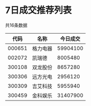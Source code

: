 <div class="body">
    <h1>7日成交推荐列表</h1>
    <div>共16条数据</div>
    <table class="table table-bordered">
        <thead>
        <tr>
            <th>
                代码
            </th>
            <th>
                名称
            </th>
            <th>
                今日成交
            </th>
        </tr>
        </thead>
        <tbody>
                    <tr>
                <td>
                    000651                </td>
                <td>
                    格力电器                </td>
                <td>
                    59904100                </td>
            </tr>
                    <tr>
                <td>
                    002072                </td>
                <td>
                    凯瑞德                </td>
                <td>
                    8005480                </td>
            </tr>
                    <tr>
                <td>
                    300108                </td>
                <td>
                    双龙股份                </td>
                <td>
                    8657280                </td>
            </tr>
                    <tr>
                <td>
                    300306                </td>
                <td>
                    远方光电                </td>
                <td>
                    2956120                </td>
            </tr>
                    <tr>
                <td>
                    300309                </td>
                <td>
                    吉艾科技                </td>
                <td>
                    5955940                </td>
            </tr>
                    <tr>
                <td>
                    300459                </td>
                <td>
                    金科娱乐                </td>
                <td>
                    31407900                </td>
            </tr>
                </tbody>
    </table>
    <script>
    </script>
</div>
